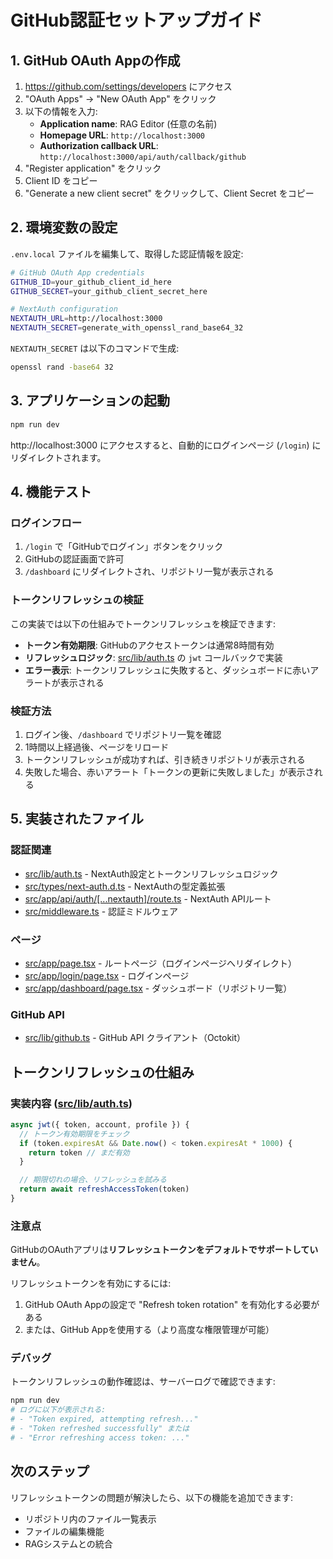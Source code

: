 # GitHub認証セットアップガイド

## 1. GitHub OAuth Appの作成

1. https://github.com/settings/developers にアクセス
2. "OAuth Apps" → "New OAuth App" をクリック
3. 以下の情報を入力:
   - **Application name**: RAG Editor (任意の名前)
   - **Homepage URL**: `http://localhost:3000`
   - **Authorization callback URL**: `http://localhost:3000/api/auth/callback/github`
4. "Register application" をクリック
5. Client ID をコピー
6. "Generate a new client secret" をクリックして、Client Secret をコピー

## 2. 環境変数の設定

`.env.local` ファイルを編集して、取得した認証情報を設定:

```bash
# GitHub OAuth App credentials
GITHUB_ID=your_github_client_id_here
GITHUB_SECRET=your_github_client_secret_here

# NextAuth configuration
NEXTAUTH_URL=http://localhost:3000
NEXTAUTH_SECRET=generate_with_openssl_rand_base64_32
```

`NEXTAUTH_SECRET` は以下のコマンドで生成:
```bash
openssl rand -base64 32
```

## 3. アプリケーションの起動

```bash
npm run dev
```

http://localhost:3000 にアクセスすると、自動的にログインページ (`/login`) にリダイレクトされます。

## 4. 機能テスト

### ログインフロー
1. `/login` で「GitHubでログイン」ボタンをクリック
2. GitHubの認証画面で許可
3. `/dashboard` にリダイレクトされ、リポジトリ一覧が表示される

### トークンリフレッシュの検証
この実装では以下の仕組みでトークンリフレッシュを検証できます:

- **トークン有効期限**: GitHubのアクセストークンは通常8時間有効
- **リフレッシュロジック**: [src/lib/auth.ts](src/lib/auth.ts) の `jwt` コールバックで実装
- **エラー表示**: トークンリフレッシュに失敗すると、ダッシュボードに赤いアラートが表示される

### 検証方法
1. ログイン後、`/dashboard` でリポジトリ一覧を確認
2. 1時間以上経過後、ページをリロード
3. トークンリフレッシュが成功すれば、引き続きリポジトリが表示される
4. 失敗した場合、赤いアラート「トークンの更新に失敗しました」が表示される

## 5. 実装されたファイル

### 認証関連
- [src/lib/auth.ts](src/lib/auth.ts) - NextAuth設定とトークンリフレッシュロジック
- [src/types/next-auth.d.ts](src/types/next-auth.d.ts) - NextAuthの型定義拡張
- [src/app/api/auth/[...nextauth]/route.ts](src/app/api/auth/[...nextauth]/route.ts) - NextAuth APIルート
- [src/middleware.ts](src/middleware.ts) - 認証ミドルウェア

### ページ
- [src/app/page.tsx](src/app/page.tsx) - ルートページ（ログインページへリダイレクト）
- [src/app/login/page.tsx](src/app/login/page.tsx) - ログインページ
- [src/app/dashboard/page.tsx](src/app/dashboard/page.tsx) - ダッシュボード（リポジトリ一覧）

### GitHub API
- [src/lib/github.ts](src/lib/github.ts) - GitHub API クライアント（Octokit）

## トークンリフレッシュの仕組み

### 実装内容 ([src/lib/auth.ts](src/lib/auth.ts))
```typescript
async jwt({ token, account, profile }) {
  // トークン有効期限をチェック
  if (token.expiresAt && Date.now() < token.expiresAt * 1000) {
    return token // まだ有効
  }

  // 期限切れの場合、リフレッシュを試みる
  return await refreshAccessToken(token)
}
```

### 注意点
GitHubのOAuthアプリは**リフレッシュトークンをデフォルトでサポートしていません**。

リフレッシュトークンを有効にするには:
1. GitHub OAuth Appの設定で "Refresh token rotation" を有効化する必要がある
2. または、GitHub Appを使用する（より高度な権限管理が可能）

### デバッグ
トークンリフレッシュの動作確認は、サーバーログで確認できます:
```bash
npm run dev
# ログに以下が表示される:
# - "Token expired, attempting refresh..."
# - "Token refreshed successfully" または
# - "Error refreshing access token: ..."
```

## 次のステップ

リフレッシュトークンの問題が解決したら、以下の機能を追加できます:
- リポジトリ内のファイル一覧表示
- ファイルの編集機能
- RAGシステムとの統合
